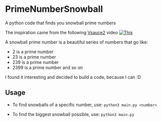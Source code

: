 # PrimeNumberSnowball
A python code that finds you snowball prime numbers

The inspiration came from the following [Vsauce2](https://www.youtube.com/user/Vsauce2 "Vsauce2 youtube channel") video
[![This](https://img.youtube.com/vi/bjhucDD0s_4/0.jpg)](https://www.youtube.com/shorts/bjhucDD0s_4)

A snowball prime number is a beautiful series of numbers that go like:
* 2 is a prime number
* 23 is a prime number
* 239 is a prime number
* 2399 is a prime number and so on

I found it interesting and decided to build a code, because I can :D

## Usage
* To find snowballs of a specific number, use:
`python3 main.py <number>`

* To find the biggest snowball possible, use:
`python3 main.py`
